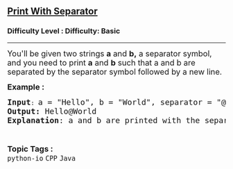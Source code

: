 <h2><a href="https://www.geeksforgeeks.org/problems/print-with-separator/1?page=3&category=Java&sortBy=submissions">Print With Separator</a></h2><h3>Difficulty Level : Difficulty: Basic</h3><hr><div class="problems_problem_content__Xm_eO"><p><span style="font-size: 18px;">You'll be given two strings <strong>a</strong> and <strong>b,</strong> a separator symbol, and you need to print <strong>a</strong> and <strong>b</strong> such that a and b are separated by the separator symbol followed by a new line.</span></p>
<p><span style="font-size: 18px;"><strong>Example :</strong></span></p>
<pre><span style="font-size: 18px;"><strong>Input</strong></span>: <span style="font-size: 18px;">a = "Hello", b = "World", separator = "@"
<strong>Output:</strong> Hello@World
<strong>Explanation</strong>: a and b are printed with the separator symbol in between.
</span></pre></div><br><p><span style=font-size:18px><strong>Topic Tags : </strong><br><code>python-io</code>&nbsp;<code>CPP</code>&nbsp;<code>Java</code>&nbsp;